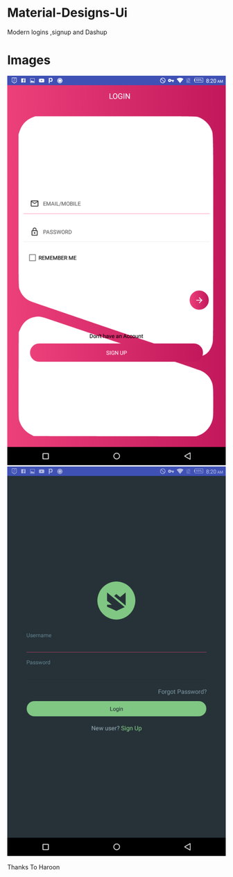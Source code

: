 # Material-Designs-Ui
Modern logins ,signup and Dashup


# Images 
 ![](Screenshot_1.png)
  ![](Screenshot_2.png)



Thanks To Haroon 
